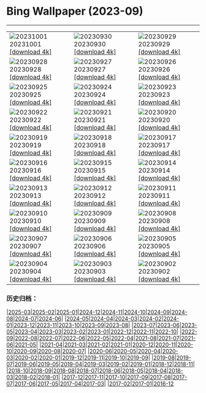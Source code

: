 # Bing Wallpaper (2023-09)
**************

<table><tr><td><img src="https://www.bing.com/th?id=OHR.LakeBledSunrise_JA-JP6531539874_1920x1080.jpg" alt="20231001"> 20231001 <a href="https://www.bing.com/th?id=OHR.LakeBledSunrise_JA-JP6531539874_UHD.jpg">[download 4k]</a></td><td><img src="https://www.bing.com/th?id=OHR.ShenandoahFoliage_JA-JP6899643261_1920x1080.jpg" alt="20230930"> 20230930 <a href="https://www.bing.com/th?id=OHR.ShenandoahFoliage_JA-JP6899643261_UHD.jpg">[download 4k]</a></td><td><img src="https://www.bing.com/th?id=OHR.HarvestMoon2023_JA-JP6232701669_1920x1080.jpg" alt="20230929"> 20230929 <a href="https://www.bing.com/th?id=OHR.HarvestMoon2023_JA-JP6232701669_UHD.jpg">[download 4k]</a></td></tr><tr><td><img src="https://www.bing.com/th?id=OHR.MaritimeDay_JA-JP6354094674_1920x1080.jpg" alt="20230928"> 20230928 <a href="https://www.bing.com/th?id=OHR.MaritimeDay_JA-JP6354094674_UHD.jpg">[download 4k]</a></td><td><img src="https://www.bing.com/th?id=OHR.CapriKrupp_JA-JP5333872542_1920x1080.jpg" alt="20230927"> 20230927 <a href="https://www.bing.com/th?id=OHR.CapriKrupp_JA-JP5333872542_UHD.jpg">[download 4k]</a></td><td><img src="https://www.bing.com/th?id=OHR.VeniceSkatePark_JA-JP4662081868_1920x1080.jpg" alt="20230926"> 20230926 <a href="https://www.bing.com/th?id=OHR.VeniceSkatePark_JA-JP4662081868_UHD.jpg">[download 4k]</a></td></tr><tr><td><img src="https://www.bing.com/th?id=OHR.GlacierBayOtter_JA-JP4374732070_1920x1080.jpg" alt="20230925"> 20230925 <a href="https://www.bing.com/th?id=OHR.GlacierBayOtter_JA-JP4374732070_UHD.jpg">[download 4k]</a></td><td><img src="https://www.bing.com/th?id=OHR.FraserRiverBC_JA-JP3101600777_1920x1080.jpg" alt="20230924"> 20230924 <a href="https://www.bing.com/th?id=OHR.FraserRiverBC_JA-JP3101600777_UHD.jpg">[download 4k]</a></td><td><img src="https://www.bing.com/th?id=OHR.Qiufen2023_JA-JP6160561062_1920x1080.jpg" alt="20230923"> 20230923 <a href="https://www.bing.com/th?id=OHR.Qiufen2023_JA-JP6160561062_UHD.jpg">[download 4k]</a></td></tr><tr><td><img src="https://www.bing.com/th?id=OHR.ShamwariRhino_JA-JP0625327477_1920x1080.jpg" alt="20230922"> 20230922 <a href="https://www.bing.com/th?id=OHR.ShamwariRhino_JA-JP0625327477_UHD.jpg">[download 4k]</a></td><td><img src="https://www.bing.com/th?id=OHR.NobelNorway_JA-JP2271090168_1920x1080.jpg" alt="20230921"> 20230921 <a href="https://www.bing.com/th?id=OHR.NobelNorway_JA-JP2271090168_UHD.jpg">[download 4k]</a></td><td><img src="https://www.bing.com/th?id=OHR.ArkadiaPark_JA-JP2000756191_1920x1080.jpg" alt="20230920"> 20230920 <a href="https://www.bing.com/th?id=OHR.ArkadiaPark_JA-JP2000756191_UHD.jpg">[download 4k]</a></td></tr><tr><td><img src="https://www.bing.com/th?id=OHR.OktoberfestWorkers_JA-JP1759437579_1920x1080.jpg" alt="20230919"> 20230919 <a href="https://www.bing.com/th?id=OHR.OktoberfestWorkers_JA-JP1759437579_UHD.jpg">[download 4k]</a></td><td><img src="https://www.bing.com/th?id=OHR.AgedDay2023_JA-JP1020086931_1920x1080.jpg" alt="20230918"> 20230918 <a href="https://www.bing.com/th?id=OHR.AgedDay2023_JA-JP1020086931_UHD.jpg">[download 4k]</a></td><td><img src="https://www.bing.com/th?id=OHR.CubanTody_JA-JP0587764266_1920x1080.jpg" alt="20230917"> 20230917 <a href="https://www.bing.com/th?id=OHR.CubanTody_JA-JP0587764266_UHD.jpg">[download 4k]</a></td></tr><tr><td><img src="https://www.bing.com/th?id=OHR.SplugenPass_JA-JP0320283828_1920x1080.jpg" alt="20230916"> 20230916 <a href="https://www.bing.com/th?id=OHR.SplugenPass_JA-JP0320283828_UHD.jpg">[download 4k]</a></td><td><img src="https://www.bing.com/th?id=OHR.Antilles_JA-JP0033254185_1920x1080.jpg" alt="20230915"> 20230915 <a href="https://www.bing.com/th?id=OHR.Antilles_JA-JP0033254185_UHD.jpg">[download 4k]</a></td><td><img src="https://www.bing.com/th?id=OHR.MongoliaHorses_JA-JP9826935839_1920x1080.jpg" alt="20230914"> 20230914 <a href="https://www.bing.com/th?id=OHR.MongoliaHorses_JA-JP9826935839_UHD.jpg">[download 4k]</a></td></tr><tr><td><img src="https://www.bing.com/th?id=OHR.HemakutaHill_JA-JP9592522804_1920x1080.jpg" alt="20230913"> 20230913 <a href="https://www.bing.com/th?id=OHR.HemakutaHill_JA-JP9592522804_UHD.jpg">[download 4k]</a></td><td><img src="https://www.bing.com/th?id=OHR.NorthSeaStairs_JA-JP9369020397_1920x1080.jpg" alt="20230912"> 20230912 <a href="https://www.bing.com/th?id=OHR.NorthSeaStairs_JA-JP9369020397_UHD.jpg">[download 4k]</a></td><td><img src="https://www.bing.com/th?id=OHR.AyutthayaTemple_JA-JP9148081636_1920x1080.jpg" alt="20230911"> 20230911 <a href="https://www.bing.com/th?id=OHR.AyutthayaTemple_JA-JP9148081636_UHD.jpg">[download 4k]</a></td></tr><tr><td><img src="https://www.bing.com/th?id=OHR.WalrusSvalbard_JA-JP8892338730_1920x1080.jpg" alt="20230910"> 20230910 <a href="https://www.bing.com/th?id=OHR.WalrusSvalbard_JA-JP8892338730_UHD.jpg">[download 4k]</a></td><td><img src="https://www.bing.com/th?id=OHR.DoubleNinth2023_JA-JP8635175549_1920x1080.jpg" alt="20230909"> 20230909 <a href="https://www.bing.com/th?id=OHR.DoubleNinth2023_JA-JP8635175549_UHD.jpg">[download 4k]</a></td><td><img src="https://www.bing.com/th?id=OHR.BathCircus_JA-JP8331862616_1920x1080.jpg" alt="20230908"> 20230908 <a href="https://www.bing.com/th?id=OHR.BathCircus_JA-JP8331862616_UHD.jpg">[download 4k]</a></td></tr><tr><td><img src="https://www.bing.com/th?id=OHR.CamelsAbove_JA-JP0843147206_1920x1080.jpg" alt="20230907"> 20230907 <a href="https://www.bing.com/th?id=OHR.CamelsAbove_JA-JP0843147206_UHD.jpg">[download 4k]</a></td><td><img src="https://www.bing.com/th?id=OHR.CreteHarbor_JA-JP0584096203_1920x1080.jpg" alt="20230906"> 20230906 <a href="https://www.bing.com/th?id=OHR.CreteHarbor_JA-JP0584096203_UHD.jpg">[download 4k]</a></td><td><img src="https://www.bing.com/th?id=OHR.MountSegla_JA-JP0339074008_1920x1080.jpg" alt="20230905"> 20230905 <a href="https://www.bing.com/th?id=OHR.MountSegla_JA-JP0339074008_UHD.jpg">[download 4k]</a></td></tr><tr><td><img src="https://www.bing.com/th?id=OHR.PassauSunsetJune_JA-JP0027528373_1920x1080.jpg" alt="20230904"> 20230904 <a href="https://www.bing.com/th?id=OHR.PassauSunsetJune_JA-JP0027528373_UHD.jpg">[download 4k]</a></td><td><img src="https://www.bing.com/th?id=OHR.ManhattanAerial_JA-JP9680462311_1920x1080.jpg" alt="20230903"> 20230903 <a href="https://www.bing.com/th?id=OHR.ManhattanAerial_JA-JP9680462311_UHD.jpg">[download 4k]</a></td><td><img src="https://www.bing.com/th?id=OHR.TinyHummer_JA-JP9296717974_1920x1080.jpg" alt="20230902"> 20230902 <a href="https://www.bing.com/th?id=OHR.TinyHummer_JA-JP9296717974_UHD.jpg">[download 4k]</a></td></tr></table>

### 历史归档：

|[2025-03](/../2025-03/2025-03.md)|[2025-02](/../2025-02/2025-02.md)|[2025-01](/../2025-01/2025-01.md)|[2024-12](/../2024-12/2024-12.md)|[2024-11](/../2024-11/2024-11.md)|[2024-10](/../2024-10/2024-10.md)|[2024-09](/../2024-09/2024-09.md)|[2024-08](/../2024-08/2024-08.md)|[2024-07](/../2024-07/2024-07.md)|[2024-06](/../2024-06/2024-06.md)|
|[2024-05](/../2024-05/2024-05.md)|[2024-04](/../2024-04/2024-04.md)|[2024-03](/../2024-03/2024-03.md)|[2024-02](/../2024-02/2024-02.md)|[2024-01](/../2024-01/2024-01.md)|[2023-12](/../2023-12/2023-12.md)|[2023-11](/../2023-11/2023-11.md)|[2023-10](/../2023-10/2023-10.md)|[2023-09](/2023-09.md)|[2023-08](/../2023-08/2023-08.md)|
|[2023-07](/../2023-07/2023-07.md)|[2023-06](/../2023-06/2023-06.md)|[2023-05](/../2023-05/2023-05.md)|[2023-04](/../2023-04/2023-04.md)|[2023-03](/../2023-03/2023-03.md)|[2023-02](/../2023-02/2023-02.md)|[2023-01](/../2023-01/2023-01.md)|[2022-12](/../2022-12/2022-12.md)|[2022-11](/../2022-11/2022-11.md)|[2022-10](/../2022-10/2022-10.md)|
|[2022-09](/../2022-09/2022-09.md)|[2022-08](/../2022-08/2022-08.md)|[2022-07](/../2022-07/2022-07.md)|[2022-06](/../2022-06/2022-06.md)|[2022-05](/../2022-05/2022-05.md)|[2022-04](/../2022-04/2022-04.md)|[2021-08](/../2021-08/2021-08.md)|[2021-07](/../2021-07/2021-07.md)|[2021-06](/../2021-06/2021-06.md)|[2021-05](/../2021-05/2021-05.md)|
|[2021-04](/../2021-04/2021-04.md)|[2021-03](/../2021-03/2021-03.md)|[2021-02](/../2021-02/2021-02.md)|[2021-01](/../2021-01/2021-01.md)|[2020-12](/../2020-12/2020-12.md)|[2020-11](/../2020-11/2020-11.md)|[2020-10](/../2020-10/2020-10.md)|[2020-09](/../2020-09/2020-09.md)|[2020-08](/../2020-08/2020-08.md)|[2020-07](/../2020-07/2020-07.md)|
|[2020-06](/../2020-06/2020-06.md)|[2020-05](/../2020-05/2020-05.md)|[2020-04](/../2020-04/2020-04.md)|[2020-03](/../2020-03/2020-03.md)|[2020-02](/../2020-02/2020-02.md)|[2020-01](/../2020-01/2020-01.md)|[2019-12](/../2019-12/2019-12.md)|[2019-11](/../2019-11/2019-11.md)|[2019-10](/../2019-10/2019-10.md)|[2019-09](/../2019-09/2019-09.md)|
|[2019-08](/../2019-08/2019-08.md)|[2019-07](/../2019-07/2019-07.md)|[2019-06](/../2019-06/2019-06.md)|[2019-05](/../2019-05/2019-05.md)|[2019-04](/../2019-04/2019-04.md)|[2019-03](/../2019-03/2019-03.md)|[2019-02](/../2019-02/2019-02.md)|[2019-01](/../2019-01/2019-01.md)|[2018-12](/../2018-12/2018-12.md)|[2018-11](/../2018-11/2018-11.md)|
|[2018-10](/../2018-10/2018-10.md)|[2018-09](/../2018-09/2018-09.md)|[2018-08](/../2018-08/2018-08.md)|[2018-07](/../2018-07/2018-07.md)|[2018-06](/../2018-06/2018-06.md)|[2018-05](/../2018-05/2018-05.md)|[2018-04](/../2018-04/2018-04.md)|[2018-03](/../2018-03/2018-03.md)|[2018-02](/../2018-02/2018-02.md)|[2018-01](/../2018-01/2018-01.md)|
|[2017-12](/../2017-12/2017-12.md)|[2017-11](/../2017-11/2017-11.md)|[2017-10](/../2017-10/2017-10.md)|[2017-09](/../2017-09/2017-09.md)|[2017-08](/../2017-08/2017-08.md)|[2017-07](/../2017-07/2017-07.md)|[2017-06](/../2017-06/2017-06.md)|[2017-05](/../2017-05/2017-05.md)|[2017-04](/../2017-04/2017-04.md)|[2017-03](/../2017-03/2017-03.md)|
|[2017-02](/../2017-02/2017-02.md)|[2017-01](/../2017-01/2017-01.md)|[2016-12](/../2016-12/2016-12.md)